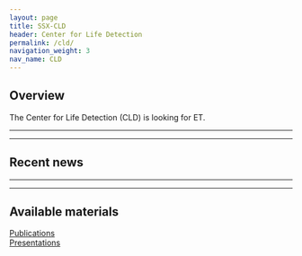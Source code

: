 ```yaml
---
layout: page
title: SSX-CLD
header: Center for Life Detection
permalink: /cld/
navigation_weight: 3
nav_name: CLD
---
```


## Overview
The Center for Life Detection (CLD) is looking for ET.

---
---

## Recent news  

---
---

## Available materials

[Publications]()  
[Presentations]()  
